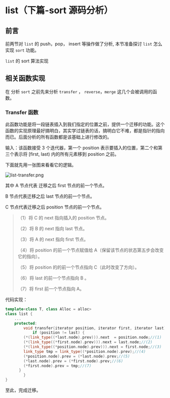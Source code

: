# list（下篇-sort 源码分析）

## 前言

前两节对 `list` 的 push，pop， insert 等操作做了分析, 本节准备探讨 `list` 怎么实现 `sort` 功能。

 `list`  的 sort 算法实现

## 相关函数实现

在 分析 `sort` 之前先来分析 `transfer` ， `reverse`，`merge` 这几个会被调用的函数。

### Transfer 函数

此函数功能是将一段链表插入到我们指定的位置之前，提供一个迁移的功能。这个函数的实现原理最好搞明白，其实学过链表的话，搞明白它不难，都是指针的指向而已。后面分析的所有函数都是该基础上进行修改的。

输入：该函数接受 3 个迭代器，第一个 position 表示要插入的位置，第二个和第三个表示将 [first, last) 内的所有元素移到 position 之前。

下面就先用一张图来看看它的逻辑。

![list-transfer.png](https://i.loli.net/2020/11/22/SwR9sgNhQOoKa6T.jpg)

其中 A 节点代表 迁移之后 first 节点的前一个节点。

B 节点代表迁移之后 last 节点的前一个节点。

C 节点代表迁移之后 position 节点的前一个节点。

> （1）将 C 的 next 指向插入的 position 节点。
>
> （2）将 B 的 next 指向 last 节点。
>
> （3）将 A 的 next 指向 first 节点。
>
> （4）将 position 的前一个节点赋值给 A（保留该节点的状态第五步会改变它的指向）。
>
> （5）将 position 的的前一个节点指向 C（此时改变了方向）。
>
> （6）将 last 的前一个节点指向 B 。
>
> （7）将 first 前一个节点指向 A。

代码实现：

```c++
template<class T, class Alloc = alloc>
class list {
	...
	protected:
		void transfer(iterator position, iterator first, iterator last) {
			if (position != last) {
        (*(link_type((*last.node).prev))).next  = position.node;//(1)
        (*(link_type((*first.node).prev))).next = last.node;//(2)
        (*(link_type((*position.node).prev))).next = first.node;//(3)
        link_type tmp = link_type((*position.node).prev);//(4)
        (*position.node).prev = (*last.node).prev;//(5)
        (*last.node).prev = (*first.node).prev;//(6)
        (*first.node).prev = tmp;//(7)
      }
		}
}
```

至此，完成迁移。